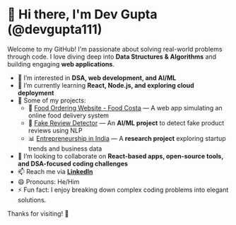 # 👋 Hi there, I'm Dev Gupta (@devgupta111)

Welcome to my GitHub! I'm passionate about solving real-world problems through code. I love diving deep into **Data Structures & Algorithms** and building engaging **web applications**.

- 👀 I’m interested in **DSA, web development, and AI/ML**
- 🌱 I’m currently learning **React, Node.js, and exploring cloud deployment**
- 💼 Some of my projects:
  - 🍔 [Food Ordering Website - Food Costa](https://github.com/devgupta111/Food-Ordering-Website--Food-Costa) — A web app simulating an online food delivery system
  - 🧠 [Fake Review Detector](https://github.com/devgupta111/Fake-Review-Detector) — An **AI/ML project** to detect fake product reviews using NLP
  - 📊 [Entrepreneurship in India](https://github.com/devgupta111/Entrepreneurship-in-India) — A **research project** exploring startup trends and business data
- 💞️ I’m looking to collaborate on **React-based apps, open-source tools, and DSA-focused coding challenges**
- 📫 Reach me via **[LinkedIn](https://www.linkedin.com/)**
- 😄 Pronouns: He/Him
- ⚡ Fun fact: I enjoy breaking down complex coding problems into elegant solutions.

Thanks for visiting! 🌟


<!---
devgupta111/devgupta111 is a ✨ special ✨ repository because its `README.md` (this file) appears on your GitHub profile.
You can click the Preview link to take a look at your changes.
--->
